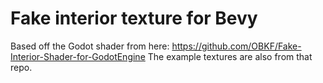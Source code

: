 # Fake interior texture for Bevy

Based off the Godot shader from here: https://github.com/OBKF/Fake-Interior-Shader-for-GodotEngine
The example textures are also from that repo.
